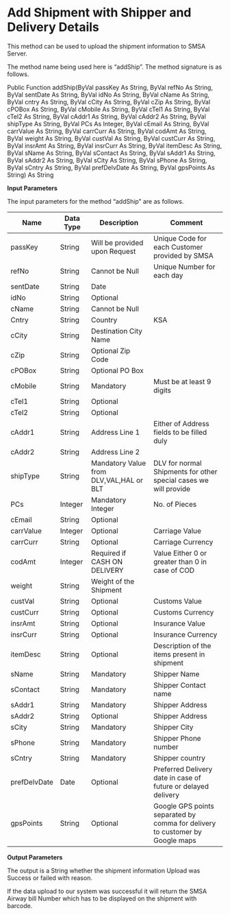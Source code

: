 Add Shipment with Shipper and Delivery Details
==============================================

This method can be used to upload the shipment information to SMSA Server.

The method name being used here is “addShip”. The method signature is as follows.

Public Function addShip(ByVal passKey As String, ByVal refNo As String, ByVal sentDate As String, ByVal idNo As String, ByVal cName As String, ByVal cntry As String, ByVal cCity As String, ByVal cZip As String, ByVal cPOBox As String, ByVal cMobile As String, ByVal cTel1 As String, ByVal cTel2 As String, ByVal cAddr1 As String, ByVal cAddr2 As String, ByVal shipType As String, ByVal PCs As Integer, ByVal cEmail As String, ByVal carrValue As String, ByVal carrCurr As String, ByVal codAmt As String, ByVal weight As String, ByVal custVal As String, ByVal custCurr As String, ByVal insrAmt As String, ByVal insrCurr As String, ByVal itemDesc As String, ByVal sName As String, ByVal sContact As String, ByVal sAddr1 As String, ByVal sAddr2 As String, ByVal sCity As String, ByVal sPhone As String, ByVal sCntry As String, ByVal prefDelvDate As String, ByVal gpsPoints As String) As String

**Input Parameters**

The input parameters for the method “addShip” are as follows.

| **Name**     | **Data Type** | **Description**                         | **Comment**                                                                  |
|--------------|---------------|-----------------------------------------|------------------------------------------------------------------------------|
| passKey      | String        | Will be provided upon Request           | Unique Code for each Customer provided by SMSA                               |
| refNo        | String        | Cannot be Null                          | Unique Number for each day                                                   |
| sentDate     | String        | Date                                    |                                                                              |
| idNo         | String        | Optional                                |                                                                              |
| cName        | String        | Cannot be Null                          |                                                                              |
| Cntry        | String        | Country                                 | KSA                                                                          |
| cCity        | String        | Destination City Name                   |                                                                              |
| cZip         | String        | Optional Zip Code                       |                                                                              |
| cPOBox       | String        | Optional PO Box                         |                                                                              |
| cMobile      | String        | Mandatory                               | Must be at least 9 digits                                                    |
| cTel1        | String        | Optional                                |                                                                              |
| cTel2        | String        | Optional                                |                                                                              |
| cAddr1       | String        | Address Line 1                          | Either of Address fields to be filled duly                                   |
| cAddr2       | String        | Address Line 2                          |                                                                              |
| shipType     | String        | Mandatory Value from DLV,VAL,HAL or BLT | DLV for normal Shipments for other special cases we will provide             |
| PCs          | Integer       | Mandatory Integer                       | No. of Pieces                                                                |
| cEmail       | String        | Optional                                |                                                                              |
| carrValue    | Integer       | Optional                                | Carriage Value                                                               |
| carrCurr     | String        | Optional                                | Carriage Currency                                                            |
| codAmt       | Integer       | Required if CASH ON DELIVERY            | Value Either 0 or greater than 0 in case of COD                              |
| weight       | String        | Weight of the Shipment                  |                                                                              |
| custVal      | String        | Optional                                | Customs Value                                                                |
| custCurr     | String        | Optional                                | Customs Currency                                                             |
| insrAmt      | String        | Optional                                | Insurance Value                                                              |
| insrCurr     | String        | Optional                                | Insurance Currency                                                           |
| itemDesc     | String        | Optional                                | Description of the items present in shipment                                 |
| sName        | String        | Mandatory                               | Shipper Name                                                                 |
| sContact     | String        | Mandatory                               | Shipper Contact name                                                         |
| sAddr1       | String        | Mandatory                               | Shipper Address                                                              |
| sAddr2       | String        | Optional                                | Shipper Address                                                              |
| sCity        | String        | Mandatory                               | Shipper City                                                                 |
| sPhone       | String        | Mandatory                               | Shipper Phone number                                                         |
| sCntry       | String        | Mandatory                               | Shipper country                                                              |
| prefDelvDate | Date          | Optional                                | Preferred Delivery date in case of future or delayed delivery                |
| gpsPoints    | String        | Optional                                | Google GPS points separated by comma for delivery to customer by Google maps |

**Output Parameters**

The output is a String whether the shipment information Upload was Success or failed with reason.

If the data upload to our system was successful it will return the SMSA Airway bill Number which has to be displayed on the shipment with barcode.
